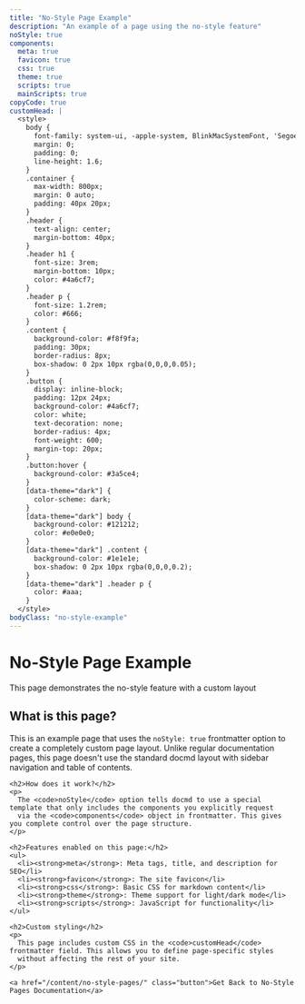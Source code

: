 ```yaml
---
title: "No-Style Page Example"
description: "An example of a page using the no-style feature"
noStyle: true
components:
  meta: true
  favicon: true
  css: true
  theme: true
  scripts: true
  mainScripts: true
copyCode: true
customHead: |
  <style>
    body {
      font-family: system-ui, -apple-system, BlinkMacSystemFont, 'Segoe UI', Roboto, Oxygen, Ubuntu, Cantarell, 'Open Sans', 'Helvetica Neue', sans-serif;
      margin: 0;
      padding: 0;
      line-height: 1.6;
    }
    .container {
      max-width: 800px;
      margin: 0 auto;
      padding: 40px 20px;
    }
    .header {
      text-align: center;
      margin-bottom: 40px;
    }
    .header h1 {
      font-size: 3rem;
      margin-bottom: 10px;
      color: #4a6cf7;
    }
    .header p {
      font-size: 1.2rem;
      color: #666;
    }
    .content {
      background-color: #f8f9fa;
      padding: 30px;
      border-radius: 8px;
      box-shadow: 0 2px 10px rgba(0,0,0,0.05);
    }
    .button {
      display: inline-block;
      padding: 12px 24px;
      background-color: #4a6cf7;
      color: white;
      text-decoration: none;
      border-radius: 4px;
      font-weight: 600;
      margin-top: 20px;
    }
    .button:hover {
      background-color: #3a5ce4;
    }
    [data-theme="dark"] {
      color-scheme: dark;
    }
    [data-theme="dark"] body {
      background-color: #121212;
      color: #e0e0e0;
    }
    [data-theme="dark"] .content {
      background-color: #1e1e1e;
      box-shadow: 0 2px 10px rgba(0,0,0,0.2);
    }
    [data-theme="dark"] .header p {
      color: #aaa;
    }
  </style>
bodyClass: "no-style-example"
---
```


<div class="container">
  <div class="header">
    <h1>No-Style Page Example</h1>
    <p>This page demonstrates the no-style feature with a custom layout</p>
  </div>
  
  <div class="content">
    <h2>What is this page?</h2>
    <p>
      This is an example page that uses the <code>noStyle: true</code> frontmatter option to create a completely custom page layout.
      Unlike regular documentation pages, this page doesn't use the standard docmd layout with sidebar navigation and table of contents.
    </p>
    
    <h2>How does it work?</h2>
    <p>
      The <code>noStyle</code> option tells docmd to use a special template that only includes the components you explicitly request
      via the <code>components</code> object in frontmatter. This gives you complete control over the page structure.
    </p>
    
    <h2>Features enabled on this page:</h2>
    <ul>
      <li><strong>meta</strong>: Meta tags, title, and description for SEO</li>
      <li><strong>favicon</strong>: The site favicon</li>
      <li><strong>css</strong>: Basic CSS for markdown content</li>
      <li><strong>theme</strong>: Theme support for light/dark mode</li>
      <li><strong>scripts</strong>: JavaScript for functionality</li>
    </ul>
    
    <h2>Custom styling</h2>
    <p>
      This page includes custom CSS in the <code>customHead</code> frontmatter field. This allows you to define page-specific styles
      without affecting the rest of your site.
    </p>
    
    <a href="/content/no-style-pages/" class="button">Get Back to No-Style Pages Documentation</a>
  </div>
</div> 